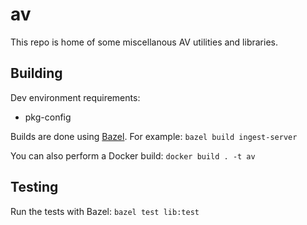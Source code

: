 # av

This repo is home of some miscellanous AV utilities and libraries.

## Building

Dev environment requirements: 
- pkg-config

Builds are done using [Bazel](https://bazel.build/). For example: `bazel build ingest-server`

You can also perform a Docker build: `docker build . -t av`

## Testing

Run the tests with Bazel: `bazel test lib:test`
